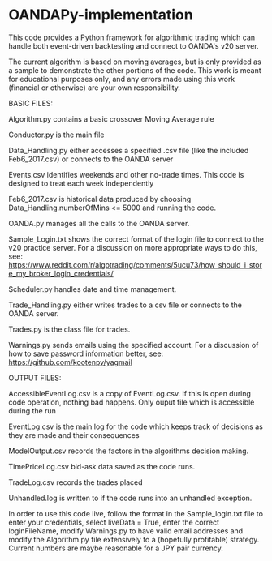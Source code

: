 # OANDAPy-implementation
This code provides a Python framework for algorithmic trading which can handle both event-driven backtesting and connect to OANDA's v20 server.

The current algorithm is based on moving averages, but is only provided as a sample to demonstrate the other portions of the code. This work is meant for educational purposes only, and any errors made using this work (financial or otherwise) are your own responsibility.


BASIC FILES:

Algorithm.py contains a basic crossover Moving Average rule

Conductor.py is the main file

Data_Handling.py either accesses a specified .csv file (like the included Feb6_2017.csv) or connects to the OANDA server

Events.csv identifies weekends and other no-trade times. This code is designed to treat each week independently

Feb6_2017.csv is historical data produced by choosing Data_Handling.numberOfMins <= 5000 and running the code.

OANDA.py manages all the calls to the OANDA server.

Sample_Login.txt shows the correct format of the login file to connect to the v20 practice server. For a discussion on more appropriate ways to do this, see: https://www.reddit.com/r/algotrading/comments/5ucu73/how_should_i_store_my_broker_login_credentials/

Scheduler.py handles date and time management.

Trade_Handling.py either writes trades to a csv file or connects to the OANDA server.

Trades.py is the class file for trades.

Warnings.py sends emails using the specified account. For a discussion of how to save password information better, see: https://github.com/kootenpv/yagmail


OUTPUT FILES:

AccessibleEventLog.csv is a copy of EventLog.csv. If this is open during code operation, nothing bad happens. Only ouput file which is accessible during the run 

EventLog.csv is the main log for the code which keeps track of decisions as they are made and their consequences

ModelOutput.csv records the factors in the algorithms decision making.

TimePriceLog.csv bid-ask data saved as the code runs.

TradeLog.csv records the trades placed

Unhandled.log is written to if the code runs into an unhandled exception.


In order to use this code live, follow the format in the Sample_login.txt file to enter your credentials, select liveData = True, enter the correct loginFileName, modify Warnings.py to have valid email addresses and modify the Algorithm.py file extensively to a (hopefully profitable) strategy. Current numbers are maybe reasonable for a JPY pair currency.
